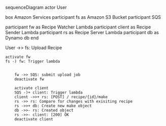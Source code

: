 sequenceDiagram
actor User

box Amazon Services
participant fs as Amazon S3 Bucket
participant SQS

participant fw as Recipe Watcher Lambda
participant client as Recipe Sender Lambda
participant rs as Recipe Server Lambda
participant db as Dynamo db
end





User ->> fs: Upload Recipe



    activate fw
    fs -) fw: Trigger lambda


        fw ->> SQS: submit upload job
        deactivate fw

        activate client
        SQS -)+ client: Trigger lambda
        client ->>+ rs: [POST] / recipe/{id}/make
        rs ->> rs: Compare for changes with exisiting recipe
        rs ->>+ db: Create new make object
        db ->>- rs: Created object
        rs ->>- client: [200] OK 
        deactivate client
    
    

